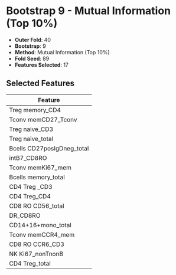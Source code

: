 # Bootstrap 9 - Mutual Information (Top 10%)

- **Outer Fold**: 40
- **Bootstrap**: 9
- **Method**: Mutual Information (Top 10%)
- **Fold Seed**: 89
- **Features Selected**: 17

## Selected Features

| Feature |
|---------|
| Treg memory_CD4 |
| Tconv memCD27_Tconv |
| Treg naive_CD3 |
| Treg naive_total |
| Bcells CD27posIgDneg_total |
| intB7_CD8RO |
| Tconv memKi67_mem |
| Bcells memory_total |
| CD4 Treg _CD3 |
| CD4 Treg_CD4 |
| CD8 RO CD56_total |
| DR_CD8RO |
| CD14+16+mono_total |
| Tconv memCCR4_mem |
| CD8 RO CCR6_CD3 |
| NK Ki67_nonTnonB |
| CD4 Treg_total |
